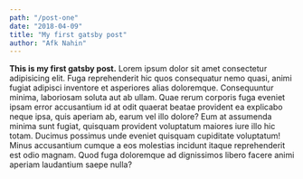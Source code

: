 ```yaml
---
path: "/post-one"
date: "2018-04-09"
title: "My first gatsby post"
author: "Afk Nahin"
---
```


**This is my first gatsby post.**
Lorem ipsum dolor sit amet consectetur adipisicing elit. Fuga reprehenderit hic quos consequatur nemo quasi, animi fugiat adipisci inventore et asperiores alias doloremque. Consequuntur minima, laboriosam soluta aut ab ullam. Quae rerum corporis fuga eveniet ipsam error accusantium id at odit quaerat beatae provident ea explicabo neque ipsa, quis aperiam ab, earum vel illo dolore? Eum at assumenda minima sunt fugiat, quisquam provident voluptatum maiores iure illo hic totam. Ducimus possimus unde eveniet quisquam cupiditate voluptatum! Minus accusantium cumque a eos molestias incidunt itaque reprehenderit est odio magnam. Quod fuga doloremque ad dignissimos libero facere animi aperiam laudantium saepe nulla?                                                
